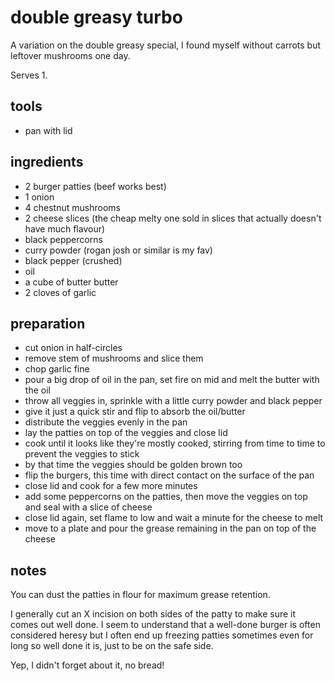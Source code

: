 # double greasy turbo

A variation on the double greasy special, I found myself without carrots but leftover mushrooms one day.

Serves 1.

## tools

- pan with lid

## ingredients

- 2 burger patties (beef works best)
- 1 onion
- 4 chestnut mushrooms
- 2 cheese slices (the cheap melty one sold in slices that actually doesn't have much flavour)
- black peppercorns
- curry powder (rogan josh or similar is my fav)
- black pepper (crushed)
- oil
- a cube of butter butter
- 2 cloves of garlic

## preparation

- cut onion in half-circles
- remove stem of mushrooms and slice them
- chop garlic fine
- pour a big drop of oil in the pan, set fire on mid and melt the butter with the oil
- throw all veggies in, sprinkle with a little curry powder and black pepper
- give it just a quick stir and flip to absorb the oil/butter
- distribute the veggies evenly in the pan
- lay the patties on top of the veggies and close lid
- cook until it looks like they're mostly cooked, stirring from time to time to prevent the veggies to stick
- by that time the veggies should be golden brown too
- flip the burgers, this time with direct contact on the surface of the pan
- close lid and cook for a few more minutes
- add some peppercorns on the patties, then move the veggies on top and seal with a slice of cheese
- close lid again, set flame to low and wait a minute for the cheese to melt
- move to a plate and pour the grease remaining in the pan on top of the cheese

## notes

You can dust the patties in flour for maximum grease retention.

I generally cut an X incision on both sides of the patty to make sure it comes out well done. I seem to understand that a well-done burger is often considered heresy but I often end up freezing patties sometimes even for long so well done it is, just to be on the safe side.

Yep, I didn't forget about it, no bread!
